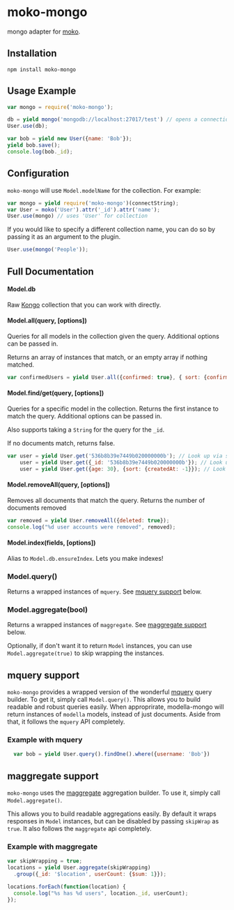 # moko-mongo
mongo adapter for [moko](http://github.com/mokojs/moko).

## Installation

```
npm install moko-mongo
```

## Usage Example

```js
var mongo = require('moko-mongo');

db = yield mongo('mongodb://localhost:27017/test') // opens a connection
User.use(db);

var bob = yield new User({name: 'Bob'});
yield bob.save();
console.log(bob._id);
```

## Configuration

`moko-mongo` will use `Model.modelName` for the collection. For example:

```js
var mongo = yield require('moko-mongo')(connectString);
var User = moko('User').attr('_id').attr('name');
User.use(mongo) // uses 'User' for collection
```

If you would like to specify a different collection name, you can do so by
passing it as an argument to the plugin.

```js
User.use(mongo('People'));
```

## Full Documentation

#### Model.db

Raw [Kongo](http://github.com/rschmukler/kongo) collection that you can work
with directly.

#### Model.all(query, [options])

Queries for all models in the collection given the query. Additional options can
be passed in.

Returns an array of instances that match, or an empty array if nothing matched.

```js
var confirmedUsers = yield User.all({confirmed: true}, { sort: {confirmedAt: -1}, limit: 10});
```

#### Model.find/get(query, [options])

Queries for a specific model in the collection. Returns the first instance to
match the query. Additional options can be passed in.

Also supports taking a `String` for the query for the `_id`.

If no documents match, returns false.

```js
var user = yield User.get('536b8b39e7449b020000000b'); // Look up via string
    user = yield User.get({_id: '536b8b39e7449b020000000b'}); // Look up via string
    user = yield User.get({age: 30}, {sort: {createdAt: -1}}); // Look up via string
```

#### Model.removeAll(query, [options])

Removes all documents that match the query. Returns the number of documents
removed

```js
var removed = yield User.removeAll({deleted: true});
console.log("%d user accounts were removed", removed);
```

#### Model.index(fields, [options])

Alias to `Model.db.ensureIndex`. Lets you make indexes!

### Model.query()

Returns a wrapped instances of `mquery`. See [mquery support](#mquery-support) below.

### Model.aggregate(bool)

Returns a wrapped instances of `maggregate`. See [maggregate support](#maggregate-support) below.

Optionally, if don't want it to return `Model` instances, you can use `Model.aggregate(true)` to skip wrapping the instances.

## mquery support

`moko-mongo` provides a wrapped version of the wonderful [mquery](https://github.com/aheckmann/mquery) 
query builder. To get it, simply call `Model.query()`.
This allows you to build readable and robust queries easily. When approprirate,
modella-mongo will return instances of `modella` models, instead of just
documents. Aside from that, it follows the `mquery` API completely.

### Example with mquery

```js
  var bob = yield User.query().findOne().where({username: 'Bob'})
```

## maggregate support

`moko-mongo` uses the [maggregate](https://github.com/rschmukler/maggregate) 
aggregation builder. To use it, simply call `Model.aggregate()`.

This allows you to build readable aggregations easily. By default it wraps
responses in `Model` instances, but can be disabled by passing `skipWrap` as
`true`. It also follows the `maggregate` api completely.

### Example with maggregate

```js
var skipWrapping = true;
locations = yield User.aggregate(skipWrapping)
  .group({_id: '$location', userCount: {$sum: 1}});

locations.forEach(function(location) {
  console.log("%s has %d users", location._id, userCount);
});
```
